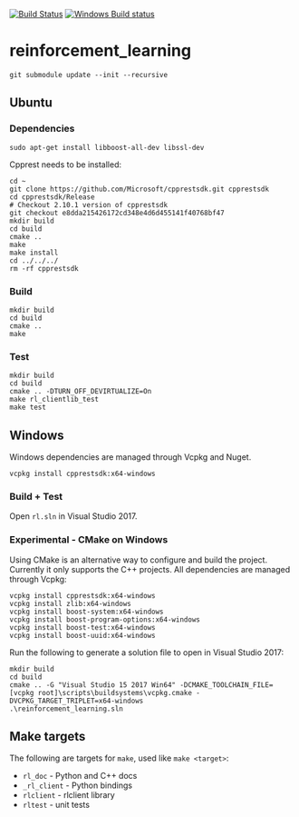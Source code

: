 [![Build Status](https://travis-ci.org/VowpalWabbit/reinforcement_learning.svg?branch=master)](https://travis-ci.org/VowpalWabbit/reinforcement_learning)
[![Windows Build status](https://ci.appveyor.com/api/projects/status/57p7o5v34onsqma2/branch/master?svg=true)](https://ci.appveyor.com/project/JohnLangford/reinforcement-learning/branch/master)

# reinforcement_learning

```
git submodule update --init --recursive
```

## Ubuntu

### Dependencies

```
sudo apt-get install libboost-all-dev libssl-dev
```

Cpprest needs to be installed:
```
cd ~
git clone https://github.com/Microsoft/cpprestsdk.git cpprestsdk
cd cpprestsdk/Release
# Checkout 2.10.1 version of cpprestsdk
git checkout e8dda215426172cd348e4d6d455141f40768bf47
mkdir build
cd build
cmake ..
make
make install
cd ../../../
rm -rf cpprestsdk
```

### Build

```
mkdir build
cd build
cmake ..
make
```

### Test
```
mkdir build
cd build
cmake .. -DTURN_OFF_DEVIRTUALIZE=On
make rl_clientlib_test
make test
```

## Windows
Windows dependencies are managed through Vcpkg and Nuget.

```
vcpkg install cpprestsdk:x64-windows
```

### Build + Test

Open `rl.sln` in Visual Studio 2017.

### Experimental - CMake on Windows
Using CMake is an alternative way to configure and build the project. Currently it only supports the C++ projects.
All dependencies are managed through Vcpkg:
```
vcpkg install cpprestsdk:x64-windows
vcpkg install zlib:x64-windows
vcpkg install boost-system:x64-windows
vcpkg install boost-program-options:x64-windows
vcpkg install boost-test:x64-windows
vcpkg install boost-uuid:x64-windows
```

Run the following to generate a solution file to open in Visual Studio 2017:
```
mkdir build
cd build
cmake .. -G "Visual Studio 15 2017 Win64" -DCMAKE_TOOLCHAIN_FILE=[vcpkg root]\scripts\buildsystems\vcpkg.cmake -DVCPKG_TARGET_TRIPLET=x64-windows
.\reinforcement_learning.sln
```

## Make targets
The following are targets for `make`, used like `make <target>`:
- `rl_doc` - Python and C++ docs
- `_rl_client` - Python bindings
- `rlclient` - rlclient library
- `rltest` - unit tests
